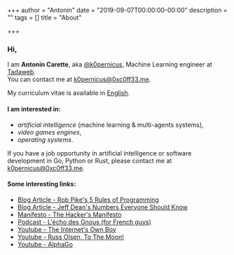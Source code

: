 +++
author = "Antonin"
date = "2019-09-07T00:00:00-00:00"
description = ""
tags = []
title = "About"

+++

### Hi,

I am **Antonin Carette**, aka [@k0pernicus](https://github.com/k0pernicus), Machine Learning engineer at [Tadaweb](https://tadaweb.com).  
You can contact me at [k0pernicus@0xc0ff33.me](mailto:k0pernicus@0xc0ff33.me).

My curriculum vitae is available in [English](/CARETTE_EN_cv.pdf).

#### I am interested in:

* <em>artificial intelligence</em> (machine learning & multi-agents systems),
* <em>video games engines</em>,
* <em>operating systems</em>.

If you have a job opportunity in artificial intelligence or software development in Go, Python or Rust,
please contact me at [k0pernicus@0xc0ff33.me](mailto:k0pernicus@0xc0ff33.me).

#### Some interesting links:

* [Blog Article - Rob Pike's 5 Rules of Programming](https://users.ece.utexas.edu/~adnan/pike.html)
* [Blog Article - Jeff Dean's Numbers Everyone Should Know](http://highscalability.com/numbers-everyone-should-know)
* [Manifesto - The Hacker's Manifesto](https://www.usc.edu/~douglast/202/lecture23/manifesto.html)
* [Podcast - L'écho des Gnous (for French guys)](https://ludovic.grossard.fr/feed/podcast/lecho-des-gnous)
* [Youtube - The Internet's Own Boy](https://www.youtube.com/watch?v=9vz06QO3UkQ)
* [Youtube - Russ Olsen, To The Moon!](https://www.youtube.com/watch?v=4Sso4HtvJsw)
* [Youtube - AlphaGo](https://www.youtube.com/watch?v=WXuK6gekU1Y)
